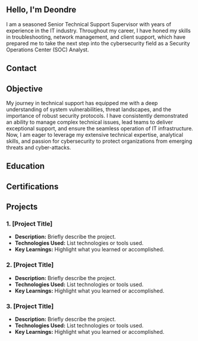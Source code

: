 ## Hello, I'm Deondre

I am a seasoned Senior Technical Support Supervisor with years of experience in the IT industry. Throughout my career, I have honed my skills in troubleshooting, network management, and client support, which have prepared me to take the next step into the cybersecurity field as a Security Operations Center (SOC) Analyst.

## Contact

## Objective
My journey in technical support has equipped me with a deep understanding of system vulnerabilities, threat landscapes, and the importance of robust security protocols.  I have consistently demonstrated an ability to manage complex technical issues, lead teams to deliver exceptional support, and ensure the seamless operation of IT infrastructure.
Now, I am eager to leverage my extensive technical expertise, analytical skills, and passion for cybersecurity to protect organizations from emerging threats and cyber-attacks.

## Education

## Certifications


## Projects
### 1. [Project Title]
- **Description:** Briefly describe the project.
- **Technologies Used:** List technologies or tools used.
- **Key Learnings:** Highlight what you learned or accomplished.

### 2. [Project Title]
- **Description:** Briefly describe the project.
- **Technologies Used:** List technologies or tools used.
- **Key Learnings:** Highlight what you learned or accomplished.

### 3. [Project Title]
- **Description:** Briefly describe the project.
- **Technologies Used:** List technologies or tools used.
- **Key Learnings:** Highlight what you learned or accomplished.




